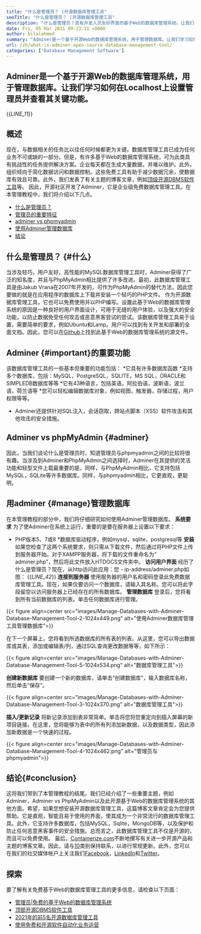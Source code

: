```yaml
---
title: "什么是管理员？ |开源数据库管理工具" 
seoTitle: "什么是管理员？ |开源数据库管理工具" 
description: "什么是管理员？具有开发人员友好界面的基于Web的数据库管理系统。让我们讨论如何使用开源管理器管理数据库。" 
date: Fri, 05 Mar 2021 09:23:11 +0000
author: bilalahmed
summary: "Adminer是一个基于开源Web的数据库管理系统，用于管理数据库。让我们学习如何在Localhost上设置管理员并查看其关键功能。" 
url: /zh/what-is-adminer-open-source-database-management-tool/
categories: ['Database Management Software']
---
```


## Adminer是一个基于开源Web的数据库管理系统，用于管理数据库。让我们学习如何在Localhost上设置管理员并查看其关键功能。
{{_LINE_11_}}

## 概述
现在，与数据相关的任务比以往任何时候都更为关键。数据库管理工具已成为任何业务不可或缺的一部分。但是，有许多基于Web的数据库管理系统，可为此类具有挑战性的任务提供解决方案。企业每天都在生成大量数据，并难以维护。此外，组织倾向于简化数据访问和数据控制。这些免费工具有助于减少数据冗余，使数据库有效且可靠。此外，我们发表了有关主题的博客文章，例如[顶级开源DBMS软件工具][1]等。
因此，开源社区开发了Adminer，它是企业级免费数据库管理工具。在本管理教程中，我们将介绍以下几点。
  * [什么是管理员？][2]
  * [管理员的重要特征][3]
  * [adminer vs phpmyadmin][4]
  * [使用Adminer管理数据库][5]
  * [结论][6]

## 什么是管理员？ {#什么}
当涉及轻巧，用户友好，高性能的MySQL数据库管理工具时，Adminer获得了广泛的知名度，并且与PhpMyAdmin相比提供了许多改进。最初，此数据库管理工具是由Jakub Vrana在2007年开发的，可作为PhpMyAdmin的替代方法，因此您要做的就是在应用程序的数据库上下载并安装一个轻巧的PHP文件。
作为开源数据库管理工具，它也可以免费使用并以PHP编写。设置此基于Web的数据库管理系统的原因是一种良好的用户界面设计，可用于无缝的用户体验，以及强大的安全功能，以防止数据免受任何攻击或恶意黑客尝试的尝试。该数据库管理工具易于设置，需要简单的要求，例如Ubuntu和Lamp。用户可以找到有关开发和部署的全面文档。因此，您可以在[Github][7]上找到此基于Web的数据库管理系统的源文件。

## Adminer {#important}的重要功能
该数据库管理工具的一些基本但重要的功能包括：
  *它具有许多数据库函数
  *支持多个数据库，包括：MySQL，PostgreSQL，SQLITE，MS SQL，ORACLE和SIMPLEDB数据库等等
  *它有43种语言，包括英语，阿拉伯语，波斯语，波兰语，荷兰语等
  *您可以轻松编辑数据库对象，例如视图，触发器，存储过程，用户权限等等。
  * Adminer还提供针对SQL注入，会话窃取，跨站点脚本（XSS）软件攻击和其他攻击的安全措施。

## Adminer vs phpMyAdmin {#adminer}
因此，当我们谈论什么是管理员时，知道管理员与phpmyadmin之间的比较将很有趣。当涉及到Adminer和PhpMyAdmin之间选择时，Adminer在其提供的灵活功能和轻型文件上载最重要的是。同样，与PhpMyAdmin相比，它支持包括MySQL，SQLite等许多数据库。同样，与phpmyadmin相比，它更直观，更聪明。

## 用adminer {#manage}管理数据库
在本管理教程的部分中，我们将仔细研究如何使用Adminer管理数据库。
**系统要求**
为了使Adminer在系统上运行，重要的是要在服务器上设置以下要求：
  * PHP版本5、7或8
  *数据库驱动程序，例如mysql，sqlite，postgresql等
**安装**
如果您检查了这两个系统要求，则只需从[][8]下载文件，然后通过将PHP文件上传到服务器开始。对于XAMPP服务器，将下载的文件重命名为“ adminer.php”，然后将此文件放入HTDOCS文件夹中。
**访问用户界面**
经历了什么是管理员？现在，从http访问此应用：您 -  ip-address/adminer.php如图：
{{_LINE_42_}}
**连接到服务器**
使用服务器的用户名和密码登录此免费数据库管理工具。现在，如果仅要访问一个数据库，请输入其名称。您可以将此字段留空以访问服务器上已经存在的所有数据库。
**管理数据库**
登录后，您将看到所有当前数据库的列表。单击任何数据库进行管理。

{{< figure align=center src="images/Manage-Databases-with-Adminer-Database-Management-Tool-2-1024x449.png" alt="使用Adminer数据库管理工具管理数据库">}}

在下一个屏幕上，您将看到所选数据库的所有表的列表。从这里，您可以导出数据库或其表，添加或编辑表/列，通过SQL查询更改数据等等，如下所示：

{{< figure align=center src="images/Manage-Databases-with-Adminer-Database-Management-Tool-5-1024x534.png" alt="数据库管理工具">}}

**创建新数据库**
要创建一个新的数据库，请单击“创建数据库”，输入数据库名称，然后单击“保存”。

{{< figure align=center src="images/Manage-Databases-with-Adminer-Database-Management-Tool-3-1024x370.png" alt="数据库管理工具">}}

**插入/更新记录**
将新记录添加到表非常简单。单击将您将您重定向到插入屏幕的新项目链接。在这里，您将能够为表中的所有列添加新数据，以及数据类型，因此添加新数据是一个快速的过程。

{{< figure align=center src="images/Manage-Databases-with-Adminer-Database-Management-Tool-4-1024x462.png" alt="管理员与phpmyadmin">}}


## 结论{#conclusion}
这将我们带到了本管理教程的结尾。我们已经介绍了一些重要主题，例如Adminer，Adminer vs PhpMyAdmin以及此开源基于Web的数据库管理系统的其他方面。希望，如果您想安装开源数据库管理工具，这篇博客文章肯定会为您提供帮助。它是直观，智能且易于使用的界面，使其成为一个非常流行的数据库管理工具。此外，它支持许多数据库，包括MySQL，Sqlite，MongoDB等，以及保护和防止任何恶意黑客事件的安全措施。总而言之，此数据库管理工具不仅是开源的，而且可以免费使用。
最后，[Containerize.com][9]不断地撰写有关进一步开源产品和主题的博客文章。因此，请与[10]类别保持联系，以进行常规更新。此外，您可以在我们的社交媒体帐户上关注我们[Facebook][11]，[LinkedIn][12]和[Twitter][13]。

## 探索
要了解有关免费基于Web的数据库管理工具的更多信息，请检查以下页面：
  * [管理员|免费的基于Web的数据库管理系统][14]
  * [顶部开源DBMS软件工具][1]
  * [2021年的前5名开源数据库管理工具][15]
  * [使用免费和开源软件自动化业务运营][16]

  
[1]: https://products.containerize.com/database-management
[2]: #what
[3]: #important
[4]: #adminer
[5]: #manage
[6]: #conclusion
[7]: https://github.com/vrana/adminer
[8]: https://www.adminer.org/
[9]: https://www.containerize.com/
[10]: https://products.containerize.com/database-management/
[11]: https://web.facebook.com/containerize
[12]: https://www.linkedin.com/company/containerize/
[13]: https://twitter.com/containerize_co
[14]: https://products.containerize.com/database-management/adminer
[15]: https://blog.containerize.com/2021/01/16/top-5-open-source-database-management-tools-in-2021/
[16]: https://blog.containerize.com/blogging/automate-business-operations-using-open-source-software/
